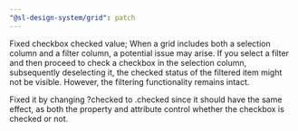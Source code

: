 ```yaml
---
"@sl-design-system/grid": patch
---
```


Fixed checkbox checked value;
When a grid includes both a selection column and a filter column, a potential issue may arise. If you select a filter and then proceed to check a checkbox in the selection column, subsequently deselecting it, the checked status of the filtered item might not be visible. However, the filtering functionality remains intact.

Fixed it by changing ?checked to .checked since it should have the same effect, as both the property and attribute control whether the checkbox is checked or not.
